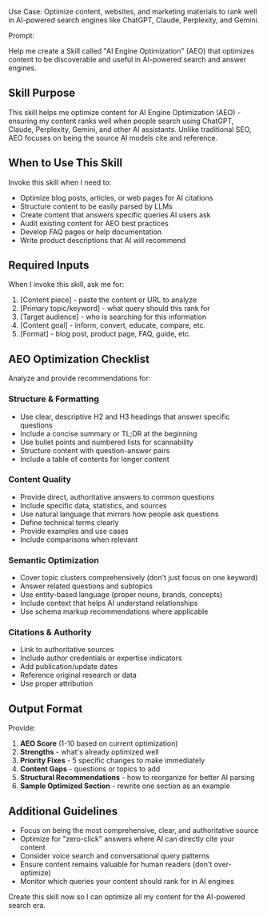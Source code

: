 Use Case: Optimize content, websites, and marketing materials to rank well in AI-powered search engines like ChatGPT, Claude, Perplexity, and Gemini.

Prompt:

Help me create a Skill called "AI Engine Optimization" (AEO) that optimizes content to be discoverable and useful in AI-powered search and answer engines.

## Skill Purpose
This skill helps me optimize content for AI Engine Optimization (AEO) - ensuring my content ranks well when people search using ChatGPT, Claude, Perplexity, Gemini, and other AI assistants. Unlike traditional SEO, AEO focuses on being the source AI models cite and reference.

## When to Use This Skill
Invoke this skill when I need to:
- Optimize blog posts, articles, or web pages for AI citations
- Structure content to be easily parsed by LLMs
- Create content that answers specific queries AI users ask
- Audit existing content for AEO best practices
- Develop FAQ pages or help documentation
- Write product descriptions that AI will recommend

## Required Inputs
When I invoke this skill, ask me for:
1. [Content piece] - paste the content or URL to analyze
2. [Primary topic/keyword] - what query should this rank for
3. [Target audience] - who is searching for this information
4. [Content goal] - inform, convert, educate, compare, etc.
5. [Format] - blog post, product page, FAQ, guide, etc.

## AEO Optimization Checklist
Analyze and provide recommendations for:

### Structure & Formatting
- Use clear, descriptive H2 and H3 headings that answer specific questions
- Include a concise summary or TL;DR at the beginning
- Use bullet points and numbered lists for scannability
- Structure content with question-answer pairs
- Include a table of contents for longer content

### Content Quality
- Provide direct, authoritative answers to common questions
- Include specific data, statistics, and sources
- Use natural language that mirrors how people ask questions
- Define technical terms clearly
- Provide examples and use cases
- Include comparisons when relevant

### Semantic Optimization
- Cover topic clusters comprehensively (don't just focus on one keyword)
- Answer related questions and subtopics
- Use entity-based language (proper nouns, brands, concepts)
- Include context that helps AI understand relationships
- Use schema markup recommendations where applicable

### Citations & Authority
- Link to authoritative sources
- Include author credentials or expertise indicators
- Add publication/update dates
- Reference original research or data
- Use proper attribution

## Output Format
Provide:
1. **AEO Score** (1-10 based on current optimization)
2. **Strengths** - what's already optimized well
3. **Priority Fixes** - 5 specific changes to make immediately
4. **Content Gaps** - questions or topics to add
5. **Structural Recommendations** - how to reorganize for better AI parsing
6. **Sample Optimized Section** - rewrite one section as an example

## Additional Guidelines
- Focus on being the most comprehensive, clear, and authoritative source
- Optimize for "zero-click" answers where AI can directly cite your content
- Consider voice search and conversational query patterns
- Ensure content remains valuable for human readers (don't over-optimize)
- Monitor which queries your content should rank for in AI engines

Create this skill now so I can optimize all my content for the AI-powered search era.